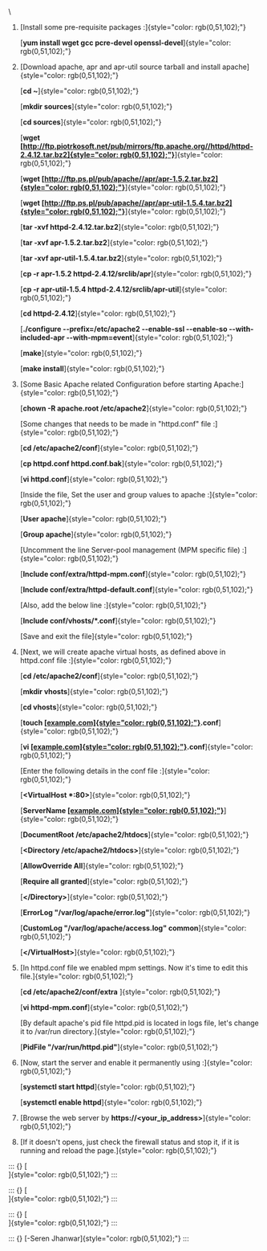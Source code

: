 \

1.  [Install some pre-requisite packages
    :]{style="color: rgb(0,51,102);"}

    [**yum install wget gcc pcre-devel
    openssl-devel**]{style="color: rgb(0,51,102);"}

2.  [Download apache, apr and apr-util source tarball and install
    apache]{style="color: rgb(0,51,102);"}

    [**cd \~**]{style="color: rgb(0,51,102);"}

    [**mkdir sources**]{style="color: rgb(0,51,102);"}

    [**cd sources**]{style="color: rgb(0,51,102);"}

    [**wget
    [[http://ftp.piotrkosoft.net/pub/mirrors/ftp.apache.org//httpd/httpd-2.4.12.tar.bz2]{style="color: rgb(0,51,102);"}](http://ftp.piotrkosoft.net/pub/mirrors/ftp.apache.org//httpd/httpd-2.4.12.tar.bz2)**]{style="color: rgb(0,51,102);"}

    [**wget
    [[http://ftp.ps.pl/pub/apache//apr/apr-1.5.2.tar.bz2]{style="color: rgb(0,51,102);"}](http://ftp.ps.pl/pub/apache//apr/apr-1.5.2.tar.bz2)**]{style="color: rgb(0,51,102);"}

    [**wget
    [[http://ftp.ps.pl/pub/apache//apr/apr-util-1.5.4.tar.bz2]{style="color: rgb(0,51,102);"}](http://ftp.ps.pl/pub/apache//apr/apr-util-1.5.4.tar.bz2)**]{style="color: rgb(0,51,102);"}

    [**tar -xvf httpd-2.4.12.tar.bz2**]{style="color: rgb(0,51,102);"}

    [**tar -xvf apr-1.5.2.tar.bz2**]{style="color: rgb(0,51,102);"}

    [**tar -xvf apr-util-1.5.4.tar.bz2**]{style="color: rgb(0,51,102);"}

    [**cp -r apr-1.5.2
    httpd-2.4.12/srclib/apr**]{style="color: rgb(0,51,102);"}

    [**cp -r apr-util-1.5.4
    httpd-2.4.12/srclib/apr-util**]{style="color: rgb(0,51,102);"}

    [**cd httpd-2.4.12**]{style="color: rgb(0,51,102);"}

    [**./configure \--prefix=/etc/apache2 \--enable-ssl \--enable-so
    \--with-included-apr
    \--with-mpm=event**]{style="color: rgb(0,51,102);"}

    [**make**]{style="color: rgb(0,51,102);"}

    [**make install**]{style="color: rgb(0,51,102);"}

3.  [Some Basic Apache related Configuration before starting
    Apache:]{style="color: rgb(0,51,102);"}

    [**chown -R apache.root
    /etc/apache2**]{style="color: rgb(0,51,102);"}

    [Some changes that needs to be made in "httpd.conf" file
    :]{style="color: rgb(0,51,102);"}

    [**cd /etc/apache2/conf**]{style="color: rgb(0,51,102);"}

    [**cp httpd.conf httpd.conf.bak**]{style="color: rgb(0,51,102);"}

    [**vi httpd.conf**]{style="color: rgb(0,51,102);"}

    [Inside the file, Set the user and group values to apache
    :]{style="color: rgb(0,51,102);"}

    [**User apache**]{style="color: rgb(0,51,102);"}

    [**Group apache**]{style="color: rgb(0,51,102);"}

    [Uncomment the line Server-pool management (MPM specific file)
    :]{style="color: rgb(0,51,102);"}

    [**Include
    conf/extra/httpd-mpm.conf**]{style="color: rgb(0,51,102);"}

    [**Include
    conf/extra/httpd-default.conf**]{style="color: rgb(0,51,102);"}

    [Also, add the below line :]{style="color: rgb(0,51,102);"}

    [**Include conf/vhosts/\*.conf**]{style="color: rgb(0,51,102);"}

    [Save and exit the file]{style="color: rgb(0,51,102);"}

4.  [Next, we will create apache virtual hosts, as defined above in
    httpd.conf file :]{style="color: rgb(0,51,102);"}

    [**cd /etc/apache2/conf**]{style="color: rgb(0,51,102);"}

    [**mkdir vhosts**]{style="color: rgb(0,51,102);"}

    [**cd vhosts**]{style="color: rgb(0,51,102);"}

    [**touch
    [[example.com]{style="color: rgb(0,51,102);"}](http://example.com).conf**]{style="color: rgb(0,51,102);"}

    [**vi
    [[example.com]{style="color: rgb(0,51,102);"}](http://example.com).conf**]{style="color: rgb(0,51,102);"}

    [Enter the following details in the conf file
    :]{style="color: rgb(0,51,102);"}

    [**\<VirtualHost \*:80\>**]{style="color: rgb(0,51,102);"}

    [**ServerName
    [[example.com]{style="color: rgb(0,51,102);"}](http://example.com)**]{style="color: rgb(0,51,102);"}

    [**DocumentRoot
    /etc/apache2/htdocs**]{style="color: rgb(0,51,102);"}

    [**\<Directory
    /etc/apache2/htdocs\>**]{style="color: rgb(0,51,102);"}

    [**AllowOverride All**]{style="color: rgb(0,51,102);"}

    [**Require all granted**]{style="color: rgb(0,51,102);"}

    [**\</Directory\>**]{style="color: rgb(0,51,102);"}

    [**ErrorLog
    \"/var/log/apache/error.log\"**]{style="color: rgb(0,51,102);"}

    [**CustomLog \"/var/log/apache/access.log\"
    common**]{style="color: rgb(0,51,102);"}

    [**\</VirtualHost\>**]{style="color: rgb(0,51,102);"}

5.  [In httpd.conf file we enabled mpm settings. Now it's time to edit
    this file.]{style="color: rgb(0,51,102);"}

    [**cd /etc/apache2/conf/extra** ]{style="color: rgb(0,51,102);"}

    [**vi httpd-mpm.conf**]{style="color: rgb(0,51,102);"}

    [By default apache's pid file httpd.pid is located in logs file,
    let's change it to /var/run
    directory.]{style="color: rgb(0,51,102);"}

    [**PidFile \"/var/run/httpd.pid\"**]{style="color: rgb(0,51,102);"}

6.  [Now, start the server and enable it permanently using
    :]{style="color: rgb(0,51,102);"}

    [**systemctl start httpd**]{style="color: rgb(0,51,102);"}

    [**systemctl enable httpd**]{style="color: rgb(0,51,102);"}

7.  [Browse the web server by
    **https://\<your_ip_address\>**]{style="color: rgb(0,51,102);"}

8.  [If it doesn't opens, just check the firewall status and stop it, if
    it is running and reload the page.]{style="color: rgb(0,51,102);"}

::: {}
[\
]{style="color: rgb(0,51,102);"}
:::

::: {}
[\
]{style="color: rgb(0,51,102);"}
:::

::: {}
[\
]{style="color: rgb(0,51,102);"}
:::

::: {}
[-Seren Jhanwar]{style="color: rgb(0,51,102);"}
:::
